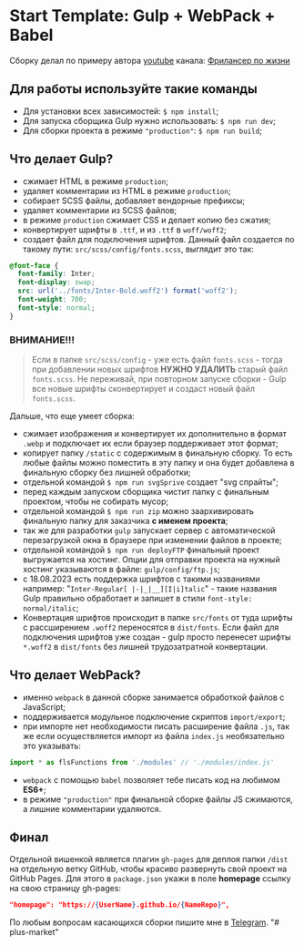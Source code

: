 # Start Template: Gulp + WebPack + Babel

Сборку делал по примеру автора [youtube](https://www.youtube.com/watch?v=jU88mLuLWlk) канала: [Фрилансер по жизни](https://www.youtube.com/c/FreelancerLifeStyle)

## Для работы используйте такие команды

- Для установки всех зависимостей: `$ npm install`;
- Для запуска сборщика Gulp нужно использовать: `$ npm run dev`;
- Для сборки проекта в режиме `"production"`: `$ npm run build`;

## Что делает Gulp?

- сжимает HTML в режиме `production`;
- удаляет комментарии из HTML в режиме `production`;
- собирает SCSS файлы, добавляет вендорные префиксы;
- удаляет комментарии из SCSS файлов;
- в режиме `production` сжимает CSS и делает копию без сжатия;
- конвертирует шрифты в `.ttf`, и из `.ttf` в `woff/woff2`;
- создает файл для подключения шрифтов. Данный файл создается по такому пути: `src/scss/config/fonts.scss`, выглядит это так:

```scss
@font-face {
  font-family: Inter;
  font-display: swap;
  src: url('../fonts/Inter-Bold.woff2') format('woff2');
  font-weight: 700;
  font-style: normal;
}
```

### ВНИМАНИЕ!!!

> Если в папке `src/scss/config` - уже есть файл `fonts.scss` - тогда при добавлении новых шрифтов **НУЖНО УДАЛИТЬ** старый файл `fonts.scss`. Не переживай, при повторном запуске сборки - Gulp все новые шрифты сконвертирует и создаст новый файл `fonts.scss`.

Дальше, что еще умеет сборка:

- сжимает изображения и конвертирует их дополнительно в формат `.webp` и подключает их если браузер поддерживает этот формат;
- копирует папку `/static` с содержимым в финальную сборку. То есть любые файлы можно поместить в эту папку и она будет добавлена в финальную сборку без лишней обработки;
- отдельной командой `$ npm run svgSprive` cоздает "svg cпрайты";
- перед каждым запуском сборщика чистит папку с финальным проектом, чтобы не собирать мусор;
- отдельной командой `$ npm run zip` можно заархивировать финальную папку для заказчика **с именем проекта**;
- так же для разработки `gulp` запускает сервер с автоматической перезагрузкой окна в браузере при изменении файлов в проекте;
- отдельной командой `$ npm run deployFTP` финальный проект выгружается на хостинг. Опции для отправки проекта на нужный хостинг указываются в файле: `gulp/config/ftp.js`;
- с 18.08.2023 есть поддержка шрифтов с такими названиями например: "`Inter-Regular[ |-|_|__][I|i]talic`" - такие названия Gulp правильно обработает и запишет в стили `font-style: normal/italic`;
- Конвертация шрифтов происходит в папке `src/fonts` от туда шрифты с рассширением `.woff2` переносятся в `dist/fonts`. Если файл для подключения шрифтов уже создан - gulp просто перенесет шрифты `*.woff2` в `dist/fonts` без лишней трудозатратной конвертации.

## Что делает WebPack?

- именно `webpack` в данной сборке занимается обработкой файлов c JavaScript;
- поддерживается модульное подключение скриптов `import/export`;
- при импорте нет необходимости писать расширение файла `.js`, так же если осуществляется импорт из файла `index.js` необязательно это указывать:

```javascript
import * as flsFunctions from './modules' // './modules/index.js'
```

- `webpack` c помощью `babel` позволяет тебе писать код на любимом **ES6+**;
- в режиме `"production"` при финальной сборке файлы JS сжимаются, а лишние комментарии удаляются.

## Финал

Отдельной вишенкой является плагин `gh-pages` для деплоя папки `/dist` на отдельную ветку GitHub, чтобы красиво развернуть свой проект на GitHub Pages. Для этого в `package.json` укажи в поле **homepage** ссылку на свою страницу gh-pages:

```json
"homepage": "https://{UserName}.github.io/{NameRepo}",
```

По любым вопросам касающихся сборки пишите мне в [Telegram](https://t.me/StarkElessar).
"# plus-market" 
